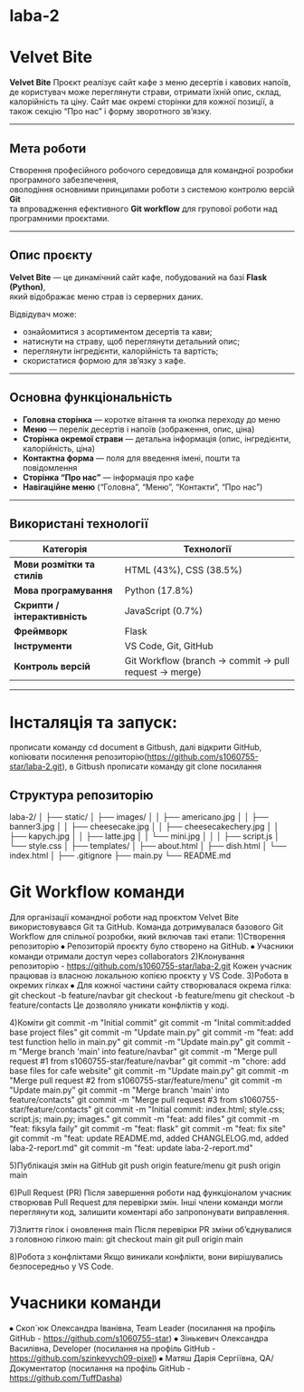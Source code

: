 # laba-2
#  Velvet Bite

**Velvet Bite** 
Проєкт реалізує сайт кафе з меню десертів і кавових напоїв, де користувач може переглянути страви, отримати їхній опис, склад, калорійність та ціну. Сайт має окремі сторінки для кожної позиції, а також секцію “Про нас” і форму зворотного зв’язку.

---

## Мета роботи
Створення професійного робочого середовища для командної розробки програмного забезпечення,  
оволодіння основними принципами роботи з системою контролю версій **Git**  
та впровадження ефективного **Git workflow** для групової роботи над програмними проєктами.

---

## Опис проєкту

**Velvet Bite** — це динамічний сайт кафе, побудований на базі **Flask (Python)**,  
який відображає меню страв із серверних даних.  

Відвідувач може:
- ознайомитися з асортиментом десертів та кави;
- натиснути на страву, щоб переглянути детальний опис;
- переглянути інгредієнти, калорійність та вартість;
- скористатися формою для зв’язку з кафе.

---

## Основна функціональність

- **Головна сторінка** — коротке вітання та кнопка переходу до меню  
- **Меню** — перелік десертів і напоїв (зображення, опис, ціна)  
- **Сторінка окремої страви** — детальна інформація (опис, інгредієнти, калорійність, ціна)  
- **Контактна форма** — поля для введення імені, пошти та повідомлення  
- **Сторінка “Про нас”** — інформація про кафе  
- **Навігаційне меню** (“Головна”, “Меню”, “Контакти”, “Про нас”)  

---

## Використані технології

| Категорія | Технології |
|------------|-------------|
| **Мови розмітки та стилів** | HTML (43%), CSS (38.5%) |
| **Мова програмування** | Python (17.8%) |
| **Скрипти / інтерактивність** | JavaScript (0.7%) |
| **Фреймворк** | Flask |
| **Інструменти** | VS Code, Git, GitHub |
| **Контроль версій** | Git Workflow (branch → commit → pull request → merge) |

---
# Інсталяція та запуск: 
прописати команду cd document в Gitbush, далі відкрити GitHub, копіювати посилення репозиторію(https://github.com/s1060755-star/laba-2.git), в Gitbush прописати команду git clone посилання
## Структура репозиторію
laba-2/ 
│
├── static/
│   ├── images/
│   │   ├── americano.jpg
│   │   ├── banner3.jpg
│   │   ├── cheesecake.jpg
│   │   ├── cheesecakechery.jpg
│   │   ├── kapych.jpg
│   │   ├── latte.jpg
│   │   └── mini.jpg
│   │
│   ├── script.js
│   └── style.css
│
├── templates/
│   ├── about.html
│   ├── dish.html
│   └── index.html
│
├── .gitignore
├── main.py
└── README.md    
# Git Workflow команди
Для організації командної роботи над проєктом Velvet Bite використовувався Git та GitHub.
Команда дотримувалася базового Git Workflow для спільної розробки, який включав такі етапи:
1)Створення репозиторію
⦁	Репозиторій проєкту було створено на GitHub.
⦁	Учасники команди отримали доступ через collaborators
2)Клонування репозиторію - https://github.com/s1060755-star/laba-2.git
Кожен учасник працював із власною локальною копією проєкту у VS Code.
3)Робота в окремих гілках
⦁	Для кожної частини сайту створювалася окрема гілка:
git checkout -b feature/navbar
git checkout -b feature/menu
git checkout -b feature/contacts
Це дозволяло уникати конфліктів у коді.

4)Коміти 
git commit -m "Initial commit"
git commit -m "Inital commit:added base project files"
git commit -m "Update main.py"
git commit -m "feat: add test function hello in main.py"
git commit -m "Update main.py"
git commit -m "Merge branch 'main' into feature/navbar"
git commit -m "Merge pull request #1 from s1060755-star/feature/navbar"
git commit -m "chore: add base files for cafe website"
git commit -m "Update main.py"
git commit -m "Merge pull request #2 from s1060755-star/feature/menu"
git commit -m "Update main.py"
git commit -m "Merge branch 'main' into feature/contacts"
git commit -m "Merge pull request #3 from s1060755-star/feature/contacts"
git commit -m "Initial commit: index.html; style.css; script.js; main.py; images."
git commit -m "feat: add files"
git commit -m "feat: fiksyla faily"
git commit -m "feat: flask"
git commit -m "feat: fix site"
git commit -m "feat: update README.md, added CHANGLELOG.md, added laba-2-report.md"
git commit -m "feat: update laba-2-report.md"

5)Публікація змін на GitHub
git push origin feature/menu
git push origin main

6)Pull Request (PR)
Після завершення роботи над функціоналом учасник створював Pull Request для перевірки змін.
Інші члени команди могли переглянути код, залишити коментарі або запропонувати виправлення.

7)Злиття гілок і оновлення main
Після перевірки PR зміни об’єднувалися з головною гілкою main:
git checkout main
git pull origin main

8)Робота з конфліктами
Якщо виникали конфлікти, вони вирішувались безпосередньо у VS Code.
# Учасники команди 
⦁	Скоп`юк Олександра Іванівна, Team Leader (посилання на профіль GitHub - https://github.com/s1060755-star)
⦁	Зінькевич Олександра Василівна, Developer (посилання на профіль GitHub - https://github.com/szinkevych09-pixel)
⦁	Матяш Дарія Сергіївна, QA/Документатор (посилання на профіль GitHub - https://github.com/TuffDasha)

